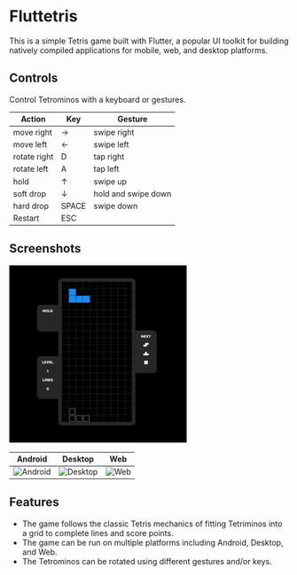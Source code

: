 
# Fluttetris

This is a simple Tetris game built with Flutter, a popular UI toolkit for building natively compiled applications for mobile, web, and desktop platforms.

## Controls

Control Tetrominos with a keyboard or gestures.

| Action                  | Key   | Gesture                 |
|-------------------------|-------|-------------------------|
| move right              |   →   | swipe right             |
| move left               |   ←   | swipe left              |
| rotate right            |   D   | tap right               |
| rotate left             |   A   | tap left                |
| hold                    |   ↑   | swipe up                |
| soft drop               |   ↓   | hold and swipe down     |
| hard drop               | SPACE | swipe down              |
| Restart                 |  ESC  |                         |

## Screenshots

![](https://github.com/Abhijeet-ps/Fluttetris/blob/main/assets/tetris.gif)

| Android | Desktop | Web |
|---------|---------|-----|
| ![Android]([assets/android.png](https://github.com/Abhijeet-ps/Fluttetris/blob/main/assets/android.png)) | ![Desktop]([assets/desktop.png](https://github.com/Abhijeet-ps/Fluttetris/blob/main/assets/desktop.png)) | ![Web]([assets/web.png](https://github.com/Abhijeet-ps/Fluttetris/blob/main/assets/web.png)) |

## Features

- The game follows the classic Tetris mechanics of fitting Tetriminos into a grid to complete lines and score points.
- The game can be run on multiple platforms including Android, Desktop, and Web.
- The Tetrominos can be rotated using different gestures and/or keys.
